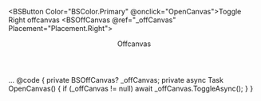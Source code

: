 ﻿<BSButton Color="BSColor.Primary" @onclick="OpenCanvas">Toggle Right offcanvas</BSButton>
<BSOffCanvas @ref="_offCanvas" Placement="Placement.Right">
    <Header>Offcanvas</Header>
    <Content>
        ...
    </Content>
</BSOffCanvas>
@code {
    private BSOffCanvas? _offCanvas;
    private async Task OpenCanvas()
    {
        if (_offCanvas != null)
            await _offCanvas.ToggleAsync();
    }
}